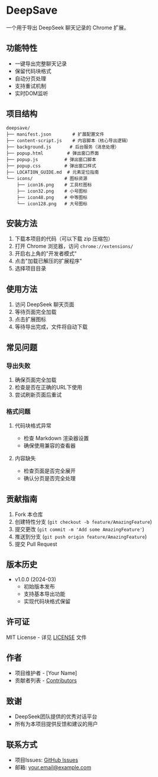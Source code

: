 # DeepSave

一个用于导出 DeepSeek 聊天记录的 Chrome 扩展。

## 功能特性
- 一键导出完整聊天记录
- 保留代码块格式
- 自动分页处理
- 支持重试机制
- 实时DOM监听

## 项目结构
```
deepsave/
├── manifest.json        # 扩展配置文件
├── content-script.js    # 内容脚本（核心导出逻辑）
├── background.js       # 后台服务（消息处理）
├── popup.html         # 弹出窗口界面
├── popup.js          # 弹出窗口脚本
├── popup.css         # 弹出窗口样式
├── LOCATION_GUIDE.md  # 元素定位指南
└── icons/            # 图标资源
    ├── icon16.png    # 工具栏图标
    ├── icon32.png    # 小号图标
    ├── icon48.png    # 中等图标
    └── icon128.png   # 大号图标
```

## 安装方法
1. 下载本项目的代码（可以下载 zip 压缩包）
2. 打开 Chrome 浏览器，访问 `chrome://extensions/`
3. 开启右上角的"开发者模式"
4. 点击"加载已解压的扩展程序"
5. 选择项目目录

## 使用方法
1. 访问 DeepSeek 聊天页面
2. 等待页面完全加载
3. 点击扩展图标
4. 等待导出完成，文件将自动下载

## 常见问题

### 导出失败
1. 确保页面完全加载
2. 检查是否在正确的URL下使用
3. 尝试刷新页面后重试

### 格式问题
1. 代码块格式异常
   - 检查 Markdown 渲染器设置
   - 确保使用兼容的查看器

2. 内容缺失
   - 检查页面是否完全展开
   - 确认分页是否完全处理

## 贡献指南
1. Fork 本仓库
2. 创建特性分支 (`git checkout -b feature/AmazingFeature`)
3. 提交更改 (`git commit -m 'Add some AmazingFeature'`)
4. 推送到分支 (`git push origin feature/AmazingFeature`)
5. 提交 Pull Request

## 版本历史
- v1.0.0 (2024-03)
  - 初始版本发布
  - 支持基本导出功能
  - 实现代码块格式保留

## 许可证
MIT License - 详见 [LICENSE](LICENSE) 文件

## 作者
- 项目维护者 - [Your Name]
- 贡献者列表 - [Contributors](https://github.com/yourusername/deepseek-exporter/contributors)

## 致谢
- DeepSeek团队提供的优秀对话平台
- 所有为本项目提供反馈和建议的用户

## 联系方式
- 项目Issues: [GitHub Issues](https://github.com/yourusername/deepseek-exporter/issues)
- 邮箱: your.email@example.com
